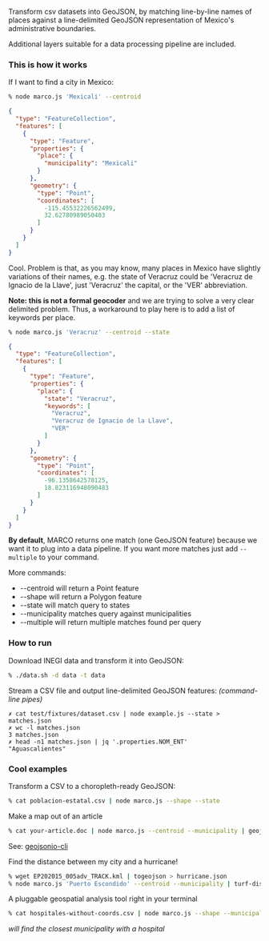 Transform csv datasets into GeoJSON, by matching line-by-line names of places against a line-delimited GeoJSON representation of Mexico's administrative boundaries.

Additional layers suitable for a data processing pipeline are included.

### This is how it works

If I want to find a city in Mexico:

```bash
% node marco.js 'Mexicali' --centroid
```

```json
{
  "type": "FeatureCollection",
  "features": [
    {
      "type": "Feature",
      "properties": {
        "place": {
          "municipality": "Mexicali"
        }
      },
      "geometry": {
        "type": "Point",
        "coordinates": [
          -115.45532226562499,
          32.62780989050403
        ]
      }
    }
  ]
}
```

Cool. Problem is that, as you may know, many places in Mexico have slightly variations of their names, e.g. the state of Veracruz could be 'Veracruz de Ignacio de la Llave', just 'Veracruz' the capital, or the 'VER' abbreviation.

**Note: this is not a formal geocoder** and we are trying to solve a very clear delimited problem. Thus, a workaround to play here is to add a list of keywords per place.

```bash
% node marco.js 'Veracruz' --centroid --state
```

```json
{
  "type": "FeatureCollection",
  "features": [
    {
      "type": "Feature",
      "properties": {
        "place": {
          "state": "Veracruz",
          "keywords": [
            "Veracruz",
            "Veracruz de Ignacio de la Llave",
            "VER"
          ]
        }
      },
      "geometry": {
        "type": "Point",
        "coordinates": [
          -96.1358642578125,
          18.823116948090483
        ]
      }
    }
  ]
}
```

**By default**, MARCO returns one match (one GeoJSON feature) because we want it to plug into a data pipeline. If you want more matches just add `--multiple` to your command.

More commands:

* --centroid will return a Point feature
* --shape will return a Polygon feature
* --state will match query to states
* --municipality matches query against municipalities
* --multiple will return multiple matches found per query

### How to run

Download INEGI data and transform it into GeoJSON:

```bash
% ./data.sh -d data -t data
```

Stream a CSV file and output line-delimited GeoJSON features:
_(command-line pipes)_

```
✗ cat test/fixtures/dataset.csv | node example.js --state > matches.json
✗ wc -l matches.json
3 matches.json
✗ head -n1 matches.json | jq '.properties.NOM_ENT'
"Aguascalientes"
```

### Cool examples

Transform a CSV to a choropleth-ready GeoJSON:

```bash
% cat poblacion-estatal.csv | node marco.js --shape --state
```

Make a map out of an article

```bash
% cat your-article.doc | node marco.js --centroid --municipality | geojsonio
```

See: [geojsonio-cli](https://github.com/mapbox/geojsonio-cli)

Find the distance between my city and a hurricane!

```bash
% wget EP202015_005adv_TRACK.kml | togeojson > hurricane.json
% node marco.js 'Puerto Escondido' --centroid --municipality | turf-distance hurricane.json
```

A pluggable geospatial analysis tool right in your terminal
```bash
% cat hospitales-without-coords.csv | node marco.js --shape --municipality | turf-distance $MY_LOCATION
```
_will find the closest municipality with a hospital_

